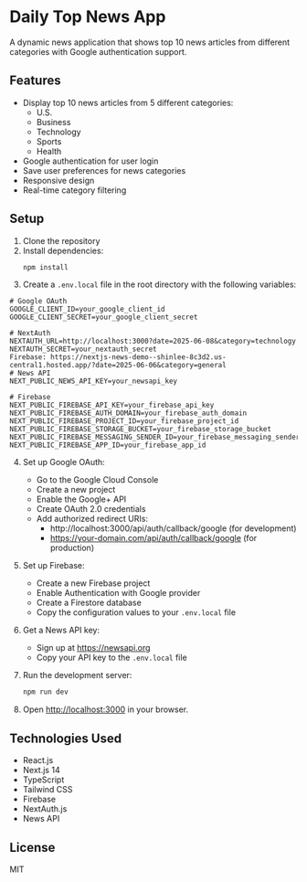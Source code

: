 # Daily Top News App

A dynamic news application that shows top 10 news articles from different categories with Google authentication support.

## Features

- Display top 10 news articles from 5 different categories:
  - U.S.
  - Business
  - Technology
  - Sports
  - Health
- Google authentication for user login
- Save user preferences for news categories
- Responsive design
- Real-time category filtering

## Setup

1. Clone the repository
2. Install dependencies:
   ```bash
   npm install
   ```
3. Create a `.env.local` file in the root directory with the following variables:

```env
# Google OAuth
GOOGLE_CLIENT_ID=your_google_client_id
GOOGLE_CLIENT_SECRET=your_google_client_secret

# NextAuth
NEXTAUTH_URL=http://localhost:3000?date=2025-06-08&category=technology
NEXTAUTH_SECRET=your_nextauth_secret
Firebase: https://nextjs-news-demo--shinlee-8c3d2.us-central1.hosted.app/?date=2025-06-06&category=general
# News API
NEXT_PUBLIC_NEWS_API_KEY=your_newsapi_key

# Firebase
NEXT_PUBLIC_FIREBASE_API_KEY=your_firebase_api_key
NEXT_PUBLIC_FIREBASE_AUTH_DOMAIN=your_firebase_auth_domain
NEXT_PUBLIC_FIREBASE_PROJECT_ID=your_firebase_project_id
NEXT_PUBLIC_FIREBASE_STORAGE_BUCKET=your_firebase_storage_bucket
NEXT_PUBLIC_FIREBASE_MESSAGING_SENDER_ID=your_firebase_messaging_sender_id
NEXT_PUBLIC_FIREBASE_APP_ID=your_firebase_app_id
```

4. Set up Google OAuth:
   - Go to the Google Cloud Console
   - Create a new project
   - Enable the Google+ API
   - Create OAuth 2.0 credentials
   - Add authorized redirect URIs:
     - http://localhost:3000/api/auth/callback/google (for development)
     - https://your-domain.com/api/auth/callback/google (for production)

5. Set up Firebase:
   - Create a new Firebase project
   - Enable Authentication with Google provider
   - Create a Firestore database
   - Copy the configuration values to your `.env.local` file

6. Get a News API key:
   - Sign up at https://newsapi.org
   - Copy your API key to the `.env.local` file

7. Run the development server:
   ```bash
   npm run dev
   ```

8. Open [http://localhost:3000](http://localhost:3000) in your browser.

## Technologies Used

- React.js
- Next.js 14
- TypeScript
- Tailwind CSS
- Firebase
- NextAuth.js
- News API

## License

MIT
